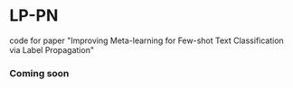 # LP-PN
code for paper "Improving Meta-learning for Few-shot Text Classification via Label Propagation"

### Coming soon


